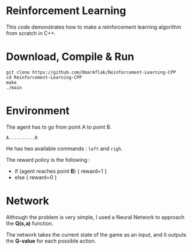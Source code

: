 # Reinforcement Learning

This code demonstrates how to make a reinforcement learning algorithm from scratch in C++.

# Download, Compile & Run

```
git clone https://github.com/OmarAflak/Reinforcement-Learning-CPP
cd Reinforcement-Learning-CPP
make
./main
```
# Environment

The agent has to go from point A to point B.

    A..........B
    
He has two available commands : `left` and `righ`.

The reward policy is the following :

* if (agent reaches point **B**) { reward=1 }
* else { reward=0 }

# Network

Although the problem is very simple, I used a Neural Network to approach the **Q(s,a)** function.

The network takes the current state of the game as an input, and it outputs the **Q-value** for each possible action.

